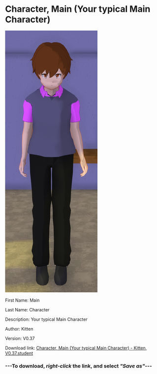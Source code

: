 # Character, Main (Your typical Main Character)

<img src = "https://raw.githubusercontent.com/Arbiter1223/Daigaku-Gurashi-Custom-Students/master/Students/Files/Character%2C%20Main%20(Your%20typical%20Main%20Character).png">

First Name: Main

Last Name: Character

Description: Your typical Main Character

Author: Kitten

Version: V0.37

Download link: <a href="https://raw.githubusercontent.com/Arbiter1223/Daigaku-Gurashi-Custom-Students/master/Students/Files/Character%2C%20Main%20(Your%20typical%20Main%20Character)%20-%20Kitten%2C%20V0.37.student">Character, Main (Your typical Main Character) - Kitten, V0.37.student</a>

### ---**To download, _right-click_ the link, and select _"Save as"_**---
